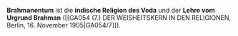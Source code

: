 
**Brahmanentum** ist die **indische Religion des Veda** und der **Lehre vom Urgrund Brahman** ([[GA054 (7.) DER WEISHEITSKERN IN DEN RELIGIONEN, Berlin, 16. November 1905|GA054/7]]).
